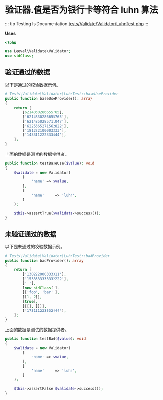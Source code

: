 # 验证器.值是否为银行卡等符合 luhn 算法

::: tip Testing Is Documentation
[tests/Validate/Validator/LuhnTest.php](https://github.com/hunzhiwange/framework/blob/master/tests/Validate/Validator/LuhnTest.php)
:::
    
**Uses**

``` php
<?php

use Leevel\Validate\Validator;
use stdClass;
```

## 验证通过的数据

以下是通过的校验数据示例。

``` php
# Tests\Validate\Validator\LuhnTest::baseUseProvider
public function baseUseProvider(): array
{
    return [
        [6214830286655765],
        ['6214830286655765'],
        ['6214850285711047'],
        ['6225365271562822'],
        ['181222100003333'],
        ['143311222333444'],
    ];
}
```

上面的数据是测试的数据提供者。


``` php
public function testBaseUse($value): void
{
    $validate = new Validator(
        [
            'name' => $value,
        ],
        [
            'name'     => 'luhn',
        ]
    );

    $this->assertTrue($validate->success());
}
```
    
## 未验证通过的数据

以下是未通过的校验数据示例。

``` php
# Tests\Validate\Validator\LuhnTest::badProvider
public function badProvider(): array
{
    return [
        ['130222000333311'],
        ['1533333333332222'],
        [' '],
        [new stdClass()],
        [['foo', 'bar']],
        [[1, 2]],
        [true],
        [[[], []]],
        ['173111223332444'],
    ];
}
```

上面的数据是测试的数据提供者。


``` php
public function testBad($value): void
{
    $validate = new Validator(
        [
            'name' => $value,
        ],
        [
            'name'     => 'luhn',
        ]
    );

    $this->assertFalse($validate->success());
}
```